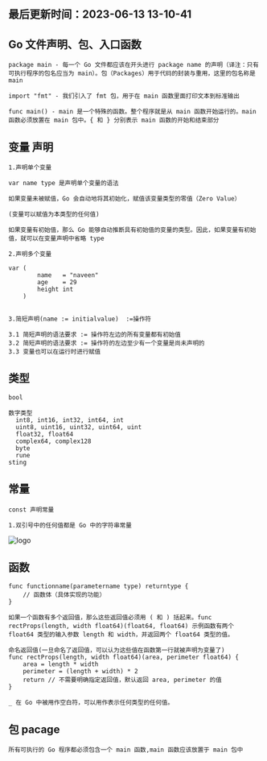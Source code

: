 <!--
 * @Description: go语言使用规范
 * @Author: panrui
 * @Date: 2023-06-13 13:10:14
 * @LastEditTime: 2023-06-13 13:10:41
 * @LastEditors: panrui
 * 不忘初心,不负梦想
-->

## 最后更新时间：2023-06-13 13-10-41

## Go 文件声明、包、入口函数

```
package main - 每一个 Go 文件都应该在开头进行 package name 的声明（译注：只有可执行程序的包名应当为 main）。包（Packages）用于代码的封装与重用，这里的包名称是main

import "fmt" - 我们引入了 fmt 包，用于在 main 函数里面打印文本到标准输出

func main() - main 是一个特殊的函数。整个程序就是从 main 函数开始运行的。main 函数必须放置在 main 包中。{ 和 } 分别表示 main 函数的开始和结束部分
```

## 变量 声明

```
1.声明单个变量

var name type 是声明单个变量的语法

如果变量未被赋值，Go 会自动地将其初始化，赋值该变量类型的零值（Zero Value）

(变量可以赋值为本类型的任何值)

如果变量有初始值，那么 Go 能够自动推断具有初始值的变量的类型。因此，如果变量有初始值，就可以在变量声明中省略 type

2.声明多个变量

var (
        name   = "naveen"
        age    = 29
        height int
    )


3.简短声明(name := initialvalue)  :=操作符

3.1 简短声明的语法要求 := 操作符左边的所有变量都有初始值
3.2 简短声明的语法要求 := 操作符的左边至少有一个变量是尚未声明的
3.3 变量也可以在运行时进行赋值
```

## 类型

```
bool

数字类型
  int8, int16, int32, int64, int
  uint8, uint16, uint32, uint64, uint
  float32, float64
  complex64, complex128
  byte
  rune
sting
```

## 常量

```
const 声明常量

1.双引号中的任何值都是 Go 中的字符串常量

```

![logo](https://cdn.nlark.com/yuque/0/2022/png/683147/1664363677215-34055e6f-2814-4118-ad7a-921c77e2b2a5.png ":size=WIDTHxHEIGHT")

## 函数

```
func functionname(parametername type) returntype {
    // 函数体（具体实现的功能）
}

如果一个函数有多个返回值，那么这些返回值必须用 ( 和 ) 括起来。func rectProps(length, width float64)(float64, float64) 示例函数有两个 float64 类型的输入参数 length 和 width，并返回两个 float64 类型的值。

命名返回值(一旦命名了返回值，可以认为这些值在函数第一行就被声明为变量了)
func rectProps(length, width float64)(area, perimeter float64) {
    area = length * width
    perimeter = (length + width) * 2
    return // 不需要明确指定返回值，默认返回 area, perimeter 的值
}

_ 在 Go 中被用作空白符，可以用作表示任何类型的任何值。
```

## 包 pacage

```
所有可执行的 Go 程序都必须包含一个 main 函数,main 函数应该放置于 main 包中
```
